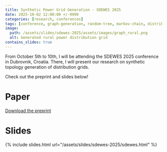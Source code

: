 ```yaml
---
title: Synthetic Power Grid Generation - SDEWES 2025
date: 2025-10-02 12:00:00 +/-9999
categories: [research, conferences]
tags: [conference, graph-generation, random-tree, markov-chain, distribution-grids]
image: 
  path: /assets/slides/sdewes-2025/assets/images/graph_rural.png
  alt: Generated rural power distribution grid
contains_slides: true
---
```


From October 5th to 10th, I will be attending the SDEWES 2025 conference in Dubrovnik, Croatia.
There, I will present our research on synthetic topology generation of distribution grids.

Check out the preprint and slides below!

# Paper
[Download the preprint](/assets/slides/sdewes-2025/de-Koster_synthetic-grid-generation.pdf)


# Slides
<script src="{{ '/assets/js/slides-consent.js' | relative_url }}" defer></script>
{% include slides.html url="/assets/slides/sdewes-2025/sdewes.html" %}

